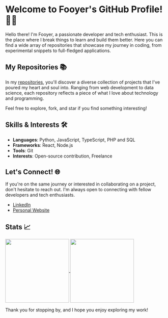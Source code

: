 # Welcome to Fooyer's GitHub Profile! 👨‍💻

Hello there! I'm Fooyer, a passionate developer and tech enthusiast. This is the place where I break things to learn and build them better. Here you can find a wide array of repositories that showcase my journey in coding, from experimental snippets to full-fledged applications.

## My Repositories 📚

In my [repositories](https://github.com/Fooyer?tab=repositories), you'll discover a diverse collection of projects that I've poured my heart and soul into. Ranging from web development to data science, each repository reflects a piece of what I love about technology and programming.

Feel free to explore, fork, and star if you find something interesting!

## Skills & Interests 🛠️

- **Languages**: Python, JavaScript, TypeScript, PHP and SQL
- **Frameworks**: React, Node.js
- **Tools**: Git
- **Interests**: Open-source contribution, Freelance

## Let's Connect! 🌐

If you're on the same journey or interested in collaborating on a project, don't hesitate to reach out. I'm always open to connecting with fellow developers and tech enthusiasts.

- [LinkedIn](https://www.linkedin.com/in/freddy-baier/)
- [Personal Website](https://portfolio-fooyer.vercel.app/)

## Stats 📈

<a href="#">
  <img height=200 align="center" src="https://github-readme-stats.vercel.app/api?username=Fooyer&hide_rank=true&hide_border=true&bg_color=0f131a&title_color=f05454&text_color=dddddd" />
</a>
<a href="#">
  <img height=200 align="center" src="https://github-readme-stats.vercel.app/api/top-langs?username=Fooyer&layout=compact&hide_border=true&bg_color=0f131a&title_color=f05454&text_color=dddddd" />
</a>
<br/>

Thank you for stopping by, and I hope you enjoy exploring my work!

